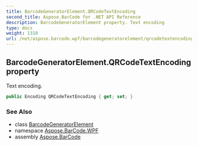 ```yaml
---
title: BarcodeGeneratorElement.QRCodeTextEncoding
second_title: Aspose.BarCode for .NET API Reference
description: BarcodeGeneratorElement property. Text encoding
type: docs
weight: 1310
url: /net/aspose.barcode.wpf/barcodegeneratorelement/qrcodetextencoding/
---
```

## BarcodeGeneratorElement.QRCodeTextEncoding property

Text encoding.

```csharp
public Encoding QRCodeTextEncoding { get; set; }
```

### See Also

* class [BarcodeGeneratorElement](../)
* namespace [Aspose.BarCode.WPF](../../barcodegeneratorelement/)
* assembly [Aspose.BarCode](../../../)


